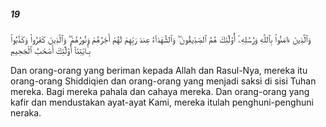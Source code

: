 ##### 19

<span class="ayah">وَٱلَّذِينَ ءَامَنُوا۟ بِٱللَّهِ وَرُسُلِهِۦٓ أُو۟لَٰٓئِكَ هُمُ ٱلصِّدِّيقُونَ ۖ وَٱلشُّهَدَآءُ عِندَ رَبِّهِمْ لَهُمْ أَجْرُهُمْ وَنُورُهُمْ ۖ وَٱلَّذِينَ كَفَرُوا۟ وَكَذَّبُوا۟ بِـَٔايَٰتِنَآ أُو۟لَٰٓئِكَ أَصْحَٰبُ ٱلْجَحِيمِ</span>

<span class="ayah_translation">Dan orang-orang yang beriman kepada Allah dan Rasul-Nya, mereka itu orang-orang Shiddiqien dan orang-orang yang menjadi saksi di sisi Tuhan mereka. Bagi mereka pahala dan cahaya mereka. Dan orang-orang yang kafir dan mendustakan ayat-ayat Kami, mereka itulah penghuni-penghuni neraka.</span>

